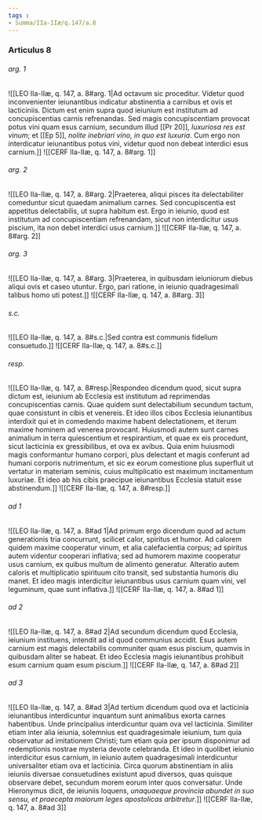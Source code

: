 ```yaml
---
tags : 
- Summa/IIa-IIæ/q.147/a.8
---
```


### Articulus 8

###### arg. 1
![[LEO IIa-IIæ, q. 147, a. 8#arg. 1|Ad octavum sic proceditur. Videtur quod inconvenienter ieiunantibus indicatur abstinentia a carnibus et ovis et lacticiniis. Dictum est enim supra quod ieiunium est institutum ad concupiscentias carnis refrenandas. Sed magis concupiscentiam provocat potus vini quam esus carnium, secundum illud [[Pr 20]], *luxuriosa res est vinum*; et [[Ep 5]], *nolite inebriari vino, in quo est luxuria*. Cum ergo non interdicatur ieiunantibus potus vini, videtur quod non debeat interdici esus carnium.]]
![[CERF IIa-IIæ, q. 147, a. 8#arg. 1]]

###### arg. 2
![[LEO IIa-IIæ, q. 147, a. 8#arg. 2|Praeterea, aliqui pisces ita delectabiliter comeduntur sicut quaedam animalium carnes. Sed concupiscentia est appetitus delectabilis, ut supra habitum est. Ergo in ieiunio, quod est institutum ad concupiscentiam refrenandam, sicut non interdicitur usus piscium, ita non debet interdici usus carnium.]]
![[CERF IIa-IIæ, q. 147, a. 8#arg. 2]]

###### arg. 3
![[LEO IIa-IIæ, q. 147, a. 8#arg. 3|Praeterea, in quibusdam ieiuniorum diebus aliqui ovis et caseo utuntur. Ergo, pari ratione, in ieiunio quadragesimali talibus homo uti potest.]]
![[CERF IIa-IIæ, q. 147, a. 8#arg. 3]]

###### s.c.
![[LEO IIa-IIæ, q. 147, a. 8#s.c.|Sed contra est communis fidelium consuetudo.]]
![[CERF IIa-IIæ, q. 147, a. 8#s.c.]]

###### resp.
![[LEO IIa-IIæ, q. 147, a. 8#resp.|Respondeo dicendum quod, sicut supra dictum est, ieiunium ab Ecclesia est institutum ad reprimendas concupiscentias carnis. Quae quidem sunt delectabilium secundum tactum, quae consistunt in cibis et venereis. Et ideo illos cibos Ecclesia ieiunantibus interdixit qui et in comedendo maxime habent delectationem, et iterum maxime hominem ad venerea provocant. Huiusmodi autem sunt carnes animalium in terra quiescentium et respirantium, et quae ex eis procedunt, sicut lacticinia ex gressibilibus, et ova ex avibus. Quia enim huiusmodi magis conformantur humano corpori, plus delectant et magis conferunt ad humani corporis nutrimentum, et sic ex eorum comestione plus superfluit ut vertatur in materiam seminis, cuius multiplicatio est maximum incitamentum luxuriae. Et ideo ab his cibis praecipue ieiunantibus Ecclesia statuit esse abstinendum.]]
![[CERF IIa-IIæ, q. 147, a. 8#resp.]]

###### ad 1
![[LEO IIa-IIæ, q. 147, a. 8#ad 1|Ad primum ergo dicendum quod ad actum generationis tria concurrunt, scilicet calor, spiritus et humor. Ad calorem quidem maxime cooperatur vinum, et alia calefacientia corpus; ad spiritus autem videntur cooperari inflativa; sed ad humorem maxime cooperatur usus carnium, ex quibus multum de alimento generatur. Alteratio autem caloris et multiplicatio spirituum cito transit, sed substantia humoris diu manet. Et ideo magis interdicitur ieiunantibus usus carnium quam vini, vel leguminum, quae sunt inflativa.]]
![[CERF IIa-IIæ, q. 147, a. 8#ad 1]]

###### ad 2
![[LEO IIa-IIæ, q. 147, a. 8#ad 2|Ad secundum dicendum quod Ecclesia, ieiunium instituens, intendit ad id quod communius accidit. Esus autem carnium est magis delectabilis communiter quam esus piscium, quamvis in quibusdam aliter se habeat. Et ideo Ecclesia magis ieiunantibus prohibuit esum carnium quam esum piscium.]]
![[CERF IIa-IIæ, q. 147, a. 8#ad 2]]

###### ad 3
![[LEO IIa-IIæ, q. 147, a. 8#ad 3|Ad tertium dicendum quod ova et lacticinia ieiunantibus interdicuntur inquantum sunt animalibus exorta carnes habentibus. Unde principalius interdicuntur quam ova vel lacticinia. Similiter etiam inter alia ieiunia, solemnius est quadragesimale ieiunium, tum quia observatur ad imitationem Christi; tum etiam quia per ipsum disponimur ad redemptionis nostrae mysteria devote celebranda. Et ideo in quolibet ieiunio interdicitur esus carnium, in ieiunio autem quadragesimali interdicuntur universaliter etiam ova et lacticinia. Circa quorum abstinentiam in aliis ieiuniis diversae consuetudines existunt apud diversos, quas quisque observare debet, secundum morem eorum inter quos conversatur. Unde Hieronymus dicit, de ieiuniis loquens, *unaquaeque provincia abundet in suo sensu, et praecepta maiorum leges apostolicas arbitretur*.]]
![[CERF IIa-IIæ, q. 147, a. 8#ad 3]]

